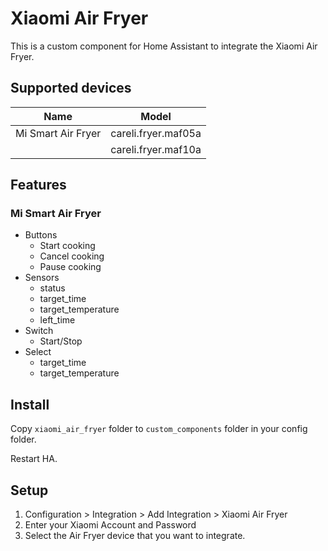 # Xiaomi Air Fryer

This is a custom component for Home Assistant to integrate the Xiaomi Air Fryer.

## Supported devices

| Name                        | Model                  | 
|  -------------------------  | ---------------------- | 
| Mi Smart Air Fryer          | careli.fryer.maf05a  | 
|                             | careli.fryer.maf10a  | 

## Features

### Mi Smart Air Fryer

* Buttons
  - Start cooking
  - Cancel cooking
  - Pause cooking
* Sensors
  - status
  - target_time
  - target_temperature
  - left_time
* Switch
  -  Start/Stop
* Select
  - target_time
  - target_temperature

## Install

Copy `xiaomi_air_fryer` folder to `custom_components` folder in your config folder.

Restart HA.

## Setup


1. Configuration > Integration > Add Integration > Xiaomi Air Fryer
2. Enter your Xiaomi Account and Password
3. Select the Air Fryer device that you want to integrate.

